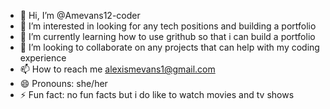 - 👋 Hi, I’m @Amevans12-coder
- 👀 I’m interested in looking for any tech positions and building a portfolio 
- 🌱 I’m currently learning how to use grithub so that i can build a portfolio 
- 💞️ I’m looking to collaborate on any projects that can help with my coding experience 
- 📫 How to reach me alexismevans1@gmail.com
- 😄 Pronouns: she/her
- ⚡ Fun fact: no fun facts but i do like to watch movies and tv shows 

<!---
Amevans12-coder/Amevans12-coder is a ✨ special ✨ repository because its `README.md` (this file) appears on your GitHub profile.
You can click the Preview link to take a look at your changes.
--->
